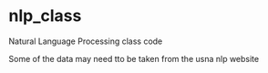 # nlp_class
Natural Language Processing class code

Some of the data may need tto be taken from the usna nlp website
